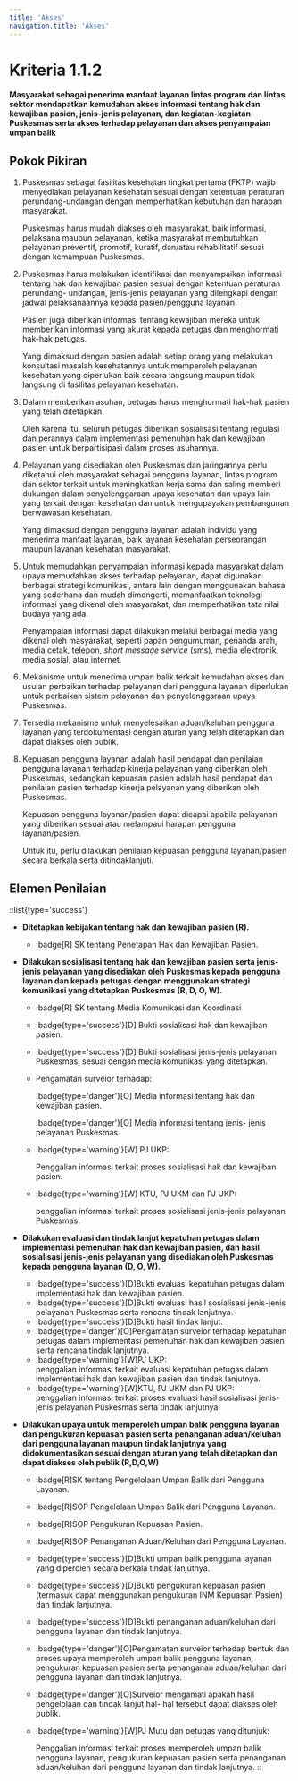 ```yaml
---
title: 'Akses'
navigation.title: 'Akses'
---
```


# Kriteria 1.1.2 
**Masyarakat sebagai penerima manfaat layanan lintas program dan lintas sektor mendapatkan kemudahan akses informasi tentang hak dan kewajiban pasien, jenis-jenis pelayanan, dan kegiatan-kegiatan Puskesmas serta akses terhadap pelayanan dan akses penyampaian umpan balik** 

## Pokok Pikiran

1. Puskesmas sebagai fasilitas kesehatan tingkat pertama (FKTP) wajib menyediakan pelayanan kesehatan sesuai dengan ketentuan peraturan perundang-undangan dengan memperhatikan kebutuhan dan harapan masyarakat. 
   
    Puskesmas harus mudah diakses oleh  masyarakat, baik informasi, pelaksana maupun pelayanan, ketika masyarakat membutuhkan pelayanan preventif, promotif, kuratif, dan/atau rehabilitatif sesuai dengan kemampuan Puskesmas. 

2. Puskesmas harus melakukan identifikasi dan menyampaikan informasi tentang hak dan kewajiban pasien sesuai dengan ketentuan peraturan perundang- undangan, jenis-jenis pelayanan yang dilengkapi dengan jadwal pelaksanaannya kepada pasien/pengguna layanan. 

    Pasien juga diberikan informasi tentang kewajiban mereka untuk memberikan informasi yang akurat kepada petugas dan menghormati hak-hak petugas. 

    Yang dimaksud dengan pasien adalah setiap orang yang melakukan  konsultasi masalah kesehatannya untuk memperoleh pelayanan kesehatan yang diperlukan baik secara langsung maupun tidak langsung  di  fasilitas pelayanan kesehatan. 

3. Dalam memberikan asuhan, petugas harus menghormati hak-hak pasien yang telah ditetapkan. 

    Oleh karena itu, seluruh petugas diberikan sosialisasi tentang regulasi dan perannya dalam implementasi pemenuhan hak dan kewajiban pasien untuk berpartisipasi dalam proses asuhannya. 

4. Pelayanan yang disediakan oleh Puskesmas dan jaringannya perlu diketahui oleh masyarakat sebagai pengguna layanan, lintas program dan sektor terkait untuk meningkatkan kerja sama dan saling memberi dukungan dalam penyelenggaraan upaya kesehatan dan upaya lain yang terkait dengan kesehatan dan untuk mengupayakan pembangunan berwawasan kesehatan. 

    Yang dimaksud dengan pengguna layanan adalah individu yang menerima manfaat layanan, baik layanan kesehatan perseorangan maupun layanan kesehatan masyarakat. 

5. Untuk memudahkan penyampaian informasi kepada masyarakat dalam upaya memudahkan  akses  terhadap pelayanan, dapat digunakan berbagai strategi komunikasi, antara lain dengan menggunakan bahasa yang sederhana dan mudah dimengerti, memanfaatkan teknologi informasi yang dikenal oleh masyarakat, dan memperhatikan tata nilai budaya yang ada. 

    Penyampaian informasi dapat dilakukan melalui berbagai media yang dikenal oleh masyarakat, seperti papan pengumuman, penanda arah, media cetak, telepon, *short message service* (sms), media elektronik, media sosial, atau internet. 

6. Mekanisme untuk menerima umpan balik terkait kemudahan akses dan usulan perbaikan terhadap pelayanan dari pengguna layanan diperlukan untuk perbaikan sistem pelayanan dan penyelenggaraan upaya Puskesmas. 

7. Tersedia mekanisme untuk menyelesaikan aduan/keluhan pengguna layanan yang terdokumentasi dengan aturan yang telah ditetapkan dan dapat diakses oleh publik. 

8. Kepuasan pengguna layanan adalah hasil  pendapat dan penilaian pengguna layanan terhadap kinerja pelayanan yang diberikan oleh Puskesmas, sedangkan kepuasan pasien adalah hasil pendapat dan penilaian pasien terhadap kinerja pelayanan yang diberikan oleh Puskesmas. 

    Kepuasan pengguna layanan/pasien dapat dicapai apabila pelayanan yang diberikan sesuai atau melampaui harapan pengguna layanan/pasien. 

    Untuk itu, perlu dilakukan penilaian kepuasan pengguna layanan/pasien secara berkala serta ditindaklanjuti. 
 
## Elemen Penilaian

::list{type='success'}

- **Ditetapkan kebijakan tentang hak dan kewajiban pasien (R).**  

  - :badge[R] SK tentang Penetapan Hak dan Kewajiban Pasien. 

- **Dilakukan sosialisasi tentang hak dan kewajiban pasien serta jenis- jenis pelayanan yang disediakan oleh Puskesmas kepada pengguna layanan dan kepada petugas dengan menggunakan strategi komunikasi yang ditetapkan Puskesmas (R, D, O, W).**  

  - :badge[R] SK tentang Media Komunikasi dan Koordinasi 
  - :badge{type='success'}[D]  Bukti sosialisasi hak dan kewajiban pasien. 
  - :badge{type='success'}[D]  Bukti sosialisasi jenis-jenis pelayanan Puskesmas, sesuai dengan media komunikasi yang ditetapkan. 
  
  - Pengamatan surveior terhadap: 
    
    :badge{type='danger'}[O] Media informasi tentang hak dan kewajiban pasien. 
    
    :badge{type='danger'}[O] Media informasi tentang jenis- jenis pelayanan Puskesmas. 
  - :badge{type='warning'}[W] PJ UKP: 
    
    Penggalian  	informasi terkait proses sosialisasi hak dan kewajiban pasien. 
  - :badge{type='warning'}[W] KTU, PJ UKM dan PJ UKP:  
    
    penggalian informasi terkait proses sosialisasi jenis-jenis pelayanan Puskesmas. 

- **Dilakukan evaluasi dan tindak lanjut kepatuhan petugas dalam implementasi pemenuhan hak dan kewajiban pasien, dan hasil sosialisasi jenis-jenis pelayanan yang disediakan oleh Puskesmas kepada pengguna layanan (D, O, W).** 

  - :badge{type='success'}[D]Bukti evaluasi kepatuhan petugas dalam implementasi hak dan kewajiban pasien.
  - :badge{type='success'}[D]Bukti evaluasi hasil sosialisasi jenis-jenis pelayanan Puskesmas serta rencana tindak lanjutnya. 
  - :badge{type='success'}[D]Bukti hasil tindak lanjut. 
  - :badge{type='danger'}[O]Pengamatan surveior terhadap kepatuhan petugas dalam implementasi pemenuhan hak dan kewajiban pasien serta rencana tindak lanjutnya.
  - :badge{type='warning'}[W]PJ UKP:  
    penggalian informasi terkait evaluasi kepatuhan petugas dalam implementasi hak dan kewajiban pasien dan tindak lanjutnya. 
  - :badge{type='warning'}[W]KTU, PJ UKM dan PJ UKP:  
    penggalian informasi terkait proses evaluasi hasil sosialisasi jenis-jenis pelayanan Puskesmas serta tindak lanjutnya. 
- **Dilakukan upaya untuk memperoleh umpan balik pengguna layanan dan pengukuran kepuasan pasien serta penanganan aduan/keluhan dari pengguna layanan maupun tindak lanjutnya yang didokumentasikan sesuai dengan aturan yang telah ditetapkan dan dapat diakses oleh publik (R,D,O,W)** 
  - :badge[R]SK tentang Pengelolaan Umpan Balik dari Pengguna Layanan. 
  - :badge[R]SOP Pengelolaan Umpan Balik dari Pengguna Layanan. 
  - :badge[R]SOP Pengukuran Kepuasan Pasien. 
  - :badge[R]SOP Penanganan Aduan/Keluhan dari Pengguna Layanan. 
  - :badge{type='success'}[D]Bukti umpan balik pengguna layanan yang diperoleh secara berkala tindak lanjutnya. 
  - :badge{type='success'}[D]Bukti pengukuran kepuasan pasien (termasuk dapat menggunakan pengukuran INM Kepuasan Pasien) dan tindak lanjutnya. 
  - :badge{type='success'}[D]Bukti penanganan aduan/keluhan dari pengguna layanan dan tindak lanjutnya. 
  - :badge{type='danger'}[O]Pengamatan surveior terhadap bentuk dan proses upaya memperoleh umpan balik pengguna layanan, pengukuran kepuasan pasien serta penanganan aduan/keluhan dari pengguna layanan dan tindak lanjutnya. 
  - :badge{type='danger'}[O]Surveior mengamati apakah hasil pengelolaan dan tindak lanjut hal- hal tersebut dapat diakses oleh publik. 
  - :badge{type='warning'}[W]PJ Mutu dan petugas yang ditunjuk: 
    
    Penggalian informasi terkait proses memperoleh umpan balik pengguna layanan, pengukuran kepuasan pasien serta penanganan aduan/keluhan dari pengguna layanan dan tindak lanjutnya. 
::
